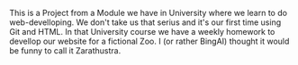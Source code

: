 This is a Project from a Module we have in University where we learn to do web-develloping. 
We don't take us that serius and it's our first time using Git and HTML. 
In that University course we have a weekly homework to devellop our website for a fictional Zoo. 
I (or rather BingAI) thought it would be funny to call it Zarathustra.
